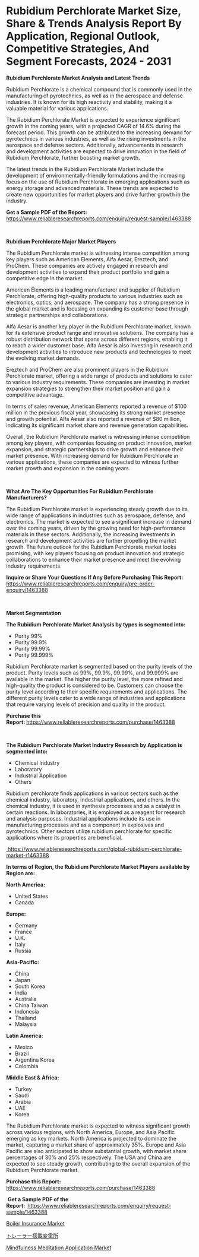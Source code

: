 <p><h1>Rubidium Perchlorate Market Size, Share & Trends Analysis Report By Application, Regional Outlook, Competitive Strategies, And Segment Forecasts, 2024 - 2031</h1></p><p><strong>Rubidium Perchlorate Market Analysis and Latest Trends</strong></p>
<p><p>Rubidium Perchlorate is a chemical compound that is commonly used in the manufacturing of pyrotechnics, as well as in the aerospace and defense industries. It is known for its high reactivity and stability, making it a valuable material for various applications.</p><p>The Rubidium Perchlorate Market is expected to experience significant growth in the coming years, with a projected CAGR of 14.6% during the forecast period. This growth can be attributed to the increasing demand for pyrotechnics in various industries, as well as the rising investments in the aerospace and defense sectors. Additionally, advancements in research and development activities are expected to drive innovation in the field of Rubidium Perchlorate, further boosting market growth.</p><p>The latest trends in the Rubidium Perchlorate Market include the development of environmentally-friendly formulations and the increasing focus on the use of Rubidium Perchlorate in emerging applications such as energy storage and advanced materials. These trends are expected to create new opportunities for market players and drive further growth in the industry.</p></p>
<p><strong>Get a Sample PDF of the Report:&nbsp;</strong> <a href="https://www.reliableresearchreports.com/enquiry/request-sample/1463388">https://www.reliableresearchreports.com/enquiry/request-sample/1463388</a></p>
<p>&nbsp;</p>
<p><strong>Rubidium Perchlorate Major Market Players</strong></p>
<p><p>The Rubidium Perchlorate market is witnessing intense competition among key players such as American Elements, Alfa Aesar, Ereztech, and ProChem. These companies are actively engaged in research and development activities to expand their product portfolio and gain a competitive edge in the market.</p><p>American Elements is a leading manufacturer and supplier of Rubidium Perchlorate, offering high-quality products to various industries such as electronics, optics, and aerospace. The company has a strong presence in the global market and is focusing on expanding its customer base through strategic partnerships and collaborations.</p><p>Alfa Aesar is another key player in the Rubidium Perchlorate market, known for its extensive product range and innovative solutions. The company has a robust distribution network that spans across different regions, enabling it to reach a wider customer base. Alfa Aesar is also investing in research and development activities to introduce new products and technologies to meet the evolving market demands.</p><p>Ereztech and ProChem are also prominent players in the Rubidium Perchlorate market, offering a wide range of products and solutions to cater to various industry requirements. These companies are investing in market expansion strategies to strengthen their market position and gain a competitive advantage.</p><p>In terms of sales revenue, American Elements reported a revenue of $100 million in the previous fiscal year, showcasing its strong market presence and growth potential. Alfa Aesar also reported a revenue of $80 million, indicating its significant market share and revenue generation capabilities.</p><p>Overall, the Rubidium Perchlorate market is witnessing intense competition among key players, with companies focusing on product innovation, market expansion, and strategic partnerships to drive growth and enhance their market presence. With increasing demand for Rubidium Perchlorate in various applications, these companies are expected to witness further market growth and expansion in the coming years.</p></p>
<p>&nbsp;</p>
<p><strong>What Are The Key Opportunities For Rubidium Perchlorate Manufacturers?</strong></p>
<p><p>The Rubidium Perchlorate market is experiencing steady growth due to its wide range of applications in industries such as aerospace, defense, and electronics. The market is expected to see a significant increase in demand over the coming years, driven by the growing need for high-performance materials in these sectors. Additionally, the increasing investments in research and development activities are further propelling the market growth. The future outlook for the Rubidium Perchlorate market looks promising, with key players focusing on product innovation and strategic collaborations to enhance their market presence and meet the evolving industry requirements.</p></p>
<p><strong>Inquire or Share Your Questions If Any Before Purchasing This Report:</strong> <a href="https://www.reliableresearchreports.com/enquiry/pre-order-enquiry/1463388">https://www.reliableresearchreports.com/enquiry/pre-order-enquiry/1463388</a></p>
<p>&nbsp;</p>
<p><strong>Market Segmentation</strong></p>
<p><strong>The Rubidium Perchlorate Market Analysis by types is segmented into:</strong></p>
<p><ul><li>Purity 99%</li><li>Purity 99.9%</li><li>Purity 99.99%</li><li>Purity 99.999%</li></ul></p>
<p><p>Rubidium Perchlorate market is segmented based on the purity levels of the product. Purity levels such as 99%, 99.9%, 99.99%, and 99.999% are available in the market. The higher the purity level, the more refined and high-quality the product is considered to be. Customers can choose the purity level according to their specific requirements and applications. The different purity levels cater to a wide range of industries and applications that require varying levels of precision and quality in the product.</p></p>
<p><strong>Purchase this Report:&nbsp;</strong><a href="https://www.reliableresearchreports.com/purchase/1463388">https://www.reliableresearchreports.com/purchase/1463388</a></p>
<p>&nbsp;</p>
<p><strong>The Rubidium Perchlorate Market Industry Research by Application is segmented into:</strong></p>
<p><ul><li>Chemical Industry</li><li>Laboratory</li><li>Industrial Application</li><li>Others</li></ul></p>
<p><p>Rubidium perchlorate finds applications in various sectors such as the chemical industry, laboratory, industrial applications, and others. In the chemical industry, it is used in synthesis processes and as a catalyst in certain reactions. In laboratories, it is employed as a reagent for research and analysis purposes. Industrial applications include its use in manufacturing processes and as a component in explosives and pyrotechnics. Other sectors utilize rubidium perchlorate for specific applications where its properties are beneficial.</p></p>
<p><a href="https://www.reliableresearchreports.com/global-rubidium-perchlorate-market-r1463388">&nbsp;https://www.reliableresearchreports.com/global-rubidium-perchlorate-market-r1463388</a></p>
<p><strong>In terms of Region, the Rubidium Perchlorate Market Players available by Region are:</strong></p>
<p>
    <p> <strong> North America: </strong>
        <ul>
            <li>United States</li>
            <li>Canada</li>
        </ul>
        </p> 
    <p> <strong> Europe: </strong>
        <ul>
            <li>Germany</li>
            <li>France</li>
            <li>U.K.</li>
            <li>Italy</li>
            <li>Russia</li>
        </ul>
        </p> 
    <p> <strong> Asia-Pacific: </strong>
        <ul>
            <li>China</li>
            <li>Japan</li>
            <li>South Korea</li>
            <li>India</li>
            <li>Australia</li>
            <li>China Taiwan</li>
            <li>Indonesia</li>
            <li>Thailand</li>
            <li>Malaysia</li>
        </ul>
        </p> 
    <p> <strong> Latin America: </strong>
        <ul>
            <li>Mexico</li>
            <li>Brazil</li>
            <li>Argentina Korea</li>
            <li>Colombia</li>
        </ul>
        </p> 
    <p> <strong> Middle East & Africa: </strong>
        <ul>
            <li>Turkey</li>
            <li>Saudi</li>
            <li>Arabia</li>
            <li>UAE</li>
            <li>Korea</li>
        </ul>
    </p>
    </p>
<p><p>The Rubidium Perchlorate market is expected to witness significant growth across various regions, with North America, Europe, and Asia Pacific emerging as key markets. North America is projected to dominate the market, capturing a market share of approximately 35%. Europe and Asia Pacific are also anticipated to show substantial growth, with market share percentages of 30% and 25% respectively. The USA and China are expected to see steady growth, contributing to the overall expansion of the Rubidium Perchlorate market.</p></p>
<p><strong>Purchase this Report: </strong><a href="https://www.reliableresearchreports.com/purchase/1463388">https://www.reliableresearchreports.com/purchase/1463388</a></p>
<p>&nbsp;<strong>Get a Sample PDF of the Report:&nbsp;&nbsp;</strong><a href="https://www.reliableresearchreports.com/enquiry/request-sample/1463388">https://www.reliableresearchreports.com/enquiry/request-sample/1463388</a></p>
<p><strong></strong></p>
<p><p><a href="https://github.com/juancolorado15/Market-Research-Report-List-3/blob/main/boiler-insurance-market.md">Boiler Insurance Market</a></p><p><a href="https://github.com/laurenreichert/Market-Research-Report-List-2/blob/main/331203190238.md">トレーラー搭載変電所</a></p><p><a href="https://github.com/mahnoor2003/Market-Research-Report-List-5/blob/main/mindfulness-meditation-application-market.md">Mindfulness Meditation Application Market</a></p></p>